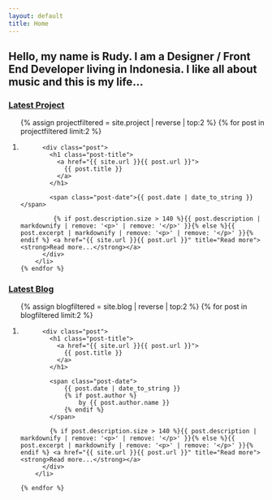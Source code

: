 ```yaml
---
layout: default
title: Home
---
```

<section class="hero">
	<h1>Hello, my name is Rudy. I am a Designer / Front End Developer living in Indonesia. I like all about music and this is my life...</h1>
</section>

<h3 class="page-title"><a href="/project/">Latest Project</a></h3>
<ol class="blog-list posts">
	{% assign projectfiltered = site.project | reverse | top:2 %}
	{% for post in projectfiltered limit:2 %}
	    <!-- <li class="post post-{{ post.column }}-column"> -->
	    <li class="post {% cycle 'post-2-column', 'post-1-column is-in-last-column'  %}">
	    
	      <div class="post">
	        <h1 class="post-title">
	          <a href="{{ site.url }}{{ post.url }}">
	            {{ post.title }}
	          </a>
	        </h1>

	        <span class="post-date">{{ post.date | date_to_string }}</span>

	         {% if post.description.size > 140 %}{{ post.description | markdownify | remove: '<p>' | remove: '</p>' }}{% else %}{{ post.excerpt | markdownify | remove: '<p>' | remove: '</p>' }}{% endif %} <a href="{{ site.url }}{{ post.url }}" title="Read more"><strong>Read more...</strong></a>
	      </div>
	    </li>
	{% endfor %}
</ol>

<h3 class="page-title"><a href="/blog/">Latest Blog</a></h3>
<ol class="blog-list posts">
	{% assign blogfiltered = site.blog | reverse | top:2 %}
	{% for post in blogfiltered limit:2 %}
	    <!-- <li class="post post-{{ post.column }}-column"> -->
	    <li class="post {% cycle 'post-2-column', 'post-1-column is-in-last-column'  %}">
	    
	      <div class="post">
	        <h1 class="post-title">
	          <a href="{{ site.url }}{{ post.url }}">
	            {{ post.title }}
	          </a>
	        </h1>

	        <span class="post-date">
	        	{{ post.date | date_to_string }}
	        	{% if post.author %}
		        	by {{ post.author.name }}
		        {% endif %}
	        </span>

			{% if post.description.size > 140 %}{{ post.description | markdownify | remove: '<p>' | remove: '</p>' }}{% else %}{{ post.excerpt | markdownify | remove: '<p>' | remove: '</p>' }}{% endif %} <a href="{{ site.url }}{{ post.url }}" title="Read more"><strong>Read more...</strong></a>
	      </div>
	    </li>

	{% endfor %}
</ol>
